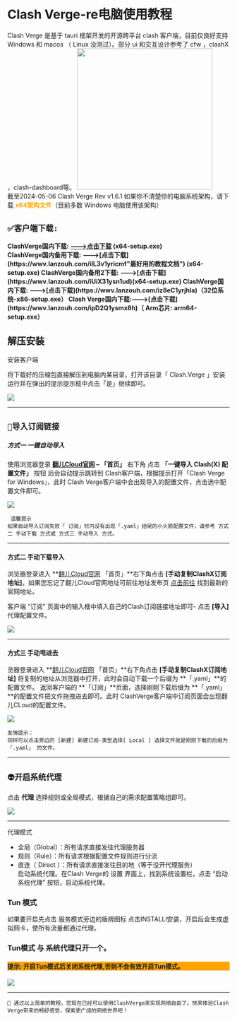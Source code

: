 # Clash Verge-re电脑使用教程<br>
Clash Verge 是基于 tauri 框架开发的开源跨平台 clash 客户端，目前仅良好支持 Windows 和 macos （ Linux 没测过）。部分 ui 和交互设计参考了 cfw ，clashX ，clash-dashboard等。
<img src="https://sev7en.blog/wp-content/uploads/2024/05/logo.png" width="307" height="320"><br>
 截至2024-05-06 Clash Verge Rev v1.6.1 如果你不清楚你的电脑系统架构，请下载 <strong><font color = Orange>x64架构文件</font></strong>（目前多数 Windows 电脑使用该架构）<br>
 
 ## ``✅客户端下载:``
 
<strong>
 ClashVerge国内下载:
<a href="https://www.miaofile.com/s/rKA6TV">  --->点击下载</a>  (x64-setup.exe)<br>
ClashVerge国内备用下载:   --->[点击下载](https://wwv.lanzouh.com/ilL3v1yricmf"最好用的教程文档")  (x64-setup.exe)    
ClashVerge国内备用2下载: --->[点击下载](https://wwv.lanzouh.com/iUiX31ysn1ud)(x64-setup.exe)      
ClashVerge国内下载: --->[点击下载](https://wwv.lanzouh.com/iz8eC1yrjhla)（32位系统-x86-setup.exe）    
Clash Verge国内下载:--->[点击下载](https://wwv.lanzouh.com/ipD2Q1ysmx8h)（ Arm芯片: arm64-setup.exe）      </strong>

## 解压安装
安装客户端

将下载好的压缩包直接解压到电脑内某目录，打开该目录「 Clash.Verge 」安装运行并在弹出的提示提示框中点击「是」继续即可。     

<img src="https://sev7en.blog/wp-content/uploads/2024/05/ezgif.com-video-to-gif-converter.gif" loop="true" autoplay="true">   


------



## ``🚀导入订阅链接``
##### 方式一 一键自动导入
使用浏览器登录 **[翻儿Cloud官网](https://zifanr.net/)  – 「首页」** 右下角 点击 **「一键导入 Clash(X) 配置文件」** 按钮 后会自动提示跳转到 Clash客户端，根据提示打开「Clash Verge for Windows」，此时 Clash Verge客户端中会出现导入的配置文件，点击选中配置文件即可。    


<img src="https://sev7en.blog/wp-content/uploads/2024/05/ezgif.com-video-to-gif-converter-1.gif" loop="true" autoplay="true">  

```
 温馨提示
如果自动导入订阅失败「 订阅」栏内没有出现「.yaml」结尾的小火箭配置文件，请参考 方式二 手动下载 方式或 方式三 手动导入 方式。     

```    

------


#### 方式二 手动下载导入
  浏览器登录进入 **[翻儿Cloud官网](https://zifanr.net/) 「首页」**右下角点击  **[手动复制ClashX订阅地址]**，如果您忘记了翻儿Cloud官网地址可前往地址发布页 [点击前往](https://ifanrvpn.github.io/) 找到最新的官网地址。

客户端 “订阅” 页面中的输入框中填入自己的Clash订阅链接地址即可- 点击 **[导入]** 代理配置文件。    

<img src="https://sev7en.blog/wp-content/uploads/2024/05/ezgif.com-video-to-gif-converter-2.gif" loop="true" autoplay="true"> 

--------

#### 方式三 手动甩进去   
览器登录进入 **[翻儿Cloud官网](https://zifanr.net/) 「首页」**右下角点击  **[手动复制ClashX订阅地址]**  将复制的地址从浏览器中打开，此时会自动下载一个后缀为 **「.yaml」**的配置文件。
返回客户端的 **「订阅」**页面，选择刚刚下载后缀为 **「.yaml」**的配置文件把文件拖拽进去即可。此时 ClashVerge客户端中订阅页面会出现翻儿CLoud的配置文件。
    

<img src="https://sev7en.blog/wp-content/uploads/2024/05/ezgif.com-video-to-gif-converter-3.gif" loop="true" autoplay="true"> 


```
友情提示：
同样可以点击旁边的 [新建] 新建订阅-类型选择[ Local ] 选择文件就是刚刚下载的后缀为 「.yaml」 的文件。
```
------------

## ``👽开启系统代理``
 点击 **代理** 选择规则或全局模式，根据自己的需求配置策略组即可。<br>


 <img src=" https://sev7en.blog/wp-content/uploads/2024/05/ezgif.com-video-to-gif-converter-4.gif" loop="true" autoplay="true">

-----------

代理模式

 - 全局（Global）：所有请求直接发往代理服务器
 - 规则（Rule）：所有请求根据配置文件规则进行分流
 - 直连（ Direct ）：所有请求直接发往目的地（等于没开代理服务）     
启动系统代理。在Clash Verge的 设置 界面上，找到系统设置栏，点击 “启动系统代理” 按钮，启动系统代理。

### Tun 模式    
如果要开启先点击 服务模式旁边的盾牌图标 点击INSTALLl安装，开启后会生成虚拟网卡，使所有流量都通过代理。      
 
 ### Tun模式 与 系统代理只开一个。 

<h4 style="background-color:Orange;"> 提示: 开启Tun模式后关闭系统代理,否则不会有效开启Tun模式。</h4>


 <img src=" https://sev7en.blog/wp-content/uploads/2024/05/ezgif.com-video-to-gif-converter-5.gif" loop="true" autoplay="true"> 

-----
```
🌟 通过以上简单的教程，您现在已经可以使用ClashVerge来实现网络自由了。快来体验Clash Verge带来的畅舒感受，探索更广阔的网络世界吧！
```





